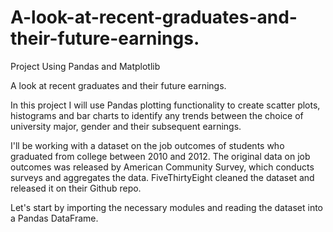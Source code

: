 # A-look-at-recent-graduates-and-their-future-earnings.
Project Using Pandas and Matplotlib

A look at recent graduates and their future earnings.

In this project I will use Pandas plotting functionality to create scatter plots, histograms and bar charts to identify any trends between the choice of university major, gender and their subsequent earnings.

I'll be working with a dataset on the job outcomes of students who graduated from college between 2010 and 2012. The original data on job outcomes was released by American Community Survey, which conducts surveys and aggregates the data. FiveThirtyEight cleaned the dataset and released it on their Github repo.

Let's start by importing the necessary modules and reading the dataset into a Pandas DataFrame.
